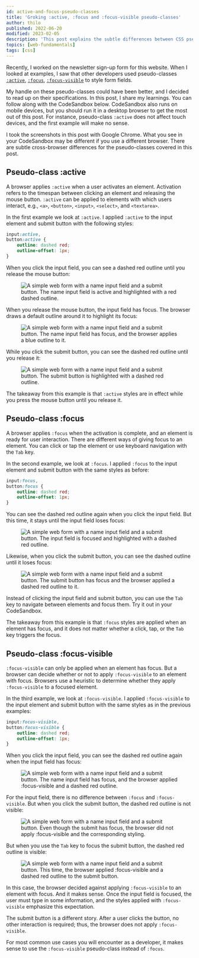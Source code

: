 ```yaml
---
id: active-and-focus-pseudo-classes
title: 'Groking :active, :focus and :focus-visible pseudo-classes'
author: thilo
published: 2022-06-20
modified: 2023-02-05
description: 'This post explains the subtle differences between CSS pseudo-classes :active, :focus and :focus-visible.'
topics: [web-fundamentals]
tags: [css]
---
```


<script>
  import Image from '$lib/components/image.svelte';
  import Sandbox from './example/sandbox.svelte';
</script>

Recently, I worked on the newsletter sign-up form for this website. When I looked at examples, I saw that other developers used pseudo-classes [`:active`](https://developer.mozilla.org/en-US/docs/Web/CSS/:active), [`:focus`](https://developer.mozilla.org/en-US/docs/Web/CSS/:focus), [`:focus-visible`](https://developer.mozilla.org/en-US/docs/Web/CSS/:focus-visible) to style form fields.

My handle on these pseudo-classes could have been better, and I decided to read up on their specifications. In this post, I share my learnings. You can follow along with the CodeSandbox below. CodeSandbox also runs on mobile devices, but you should run it in a desktop browser to get the most out of this post. For instance, pseudo-class `:active` does not affect touch devices, and the first example will make no sense.

I took the screenshots in this post with Google Chrome. What you see in your CodeSandbox may be different if you use a different browser. There are subtle cross-browser differences for the pseudo-classes covered in this post.

<Sandbox />

## Pseudo-class :active

A browser applies `:active` when a user activates an element. Activation refers to the timespan between clicking an element and releasing the mouse button. `:active` can be applied to elements with which users interact, e.g., `<a>`, `<button>`, `<input>`, `<select>`, and `<textarea>`.

In the first example we look at `:active`. I applied `:active` to the input element and submit button with the following styles:

```css
input:active,
button:active {
	outline: dashed red;
	outline-offset: 1px;
}
```

When you click the input field, you can see a dashed red outline until you release the mouse button:

<figure>
<Image
  ratio={630/198}
  alt="A simple web form with a name input field and a submit button. The name input field is active and highlighted with a red dashed outline."
  url="https://share.mailbox.org/ajax/share/09141b65090a757c997d40e90a754b5b825a2db2af774b90/1/8/MjM4/MjM4LzMzNw?dl=true"
  loading="lazy" />
</figure>

When you release the mouse button, the input field has focus. The browser draws a default outline around it to highlight its focus:

<figure>

<Image
  ratio={630/198}
  alt="A simple web form with a name input field and a submit button. The name input field has focus, and the browser applies a blue outline to it."
  url="https://share.mailbox.org/ajax/share/09ad53d00507a07692e9cbb507a04e1d9be3e0d320665945/1/8/MjM4/MjM4LzMzOA?dl=true"
  loading="lazy" />

</figure>

While you click the submit button, you can see the dashed red outline until you release it:

<figure>
<Image
  ratio={630/198}
  alt="A simple web form with a name input field and a submit button. The submit button is highlighted with a dashed red outline."
  url="https://share.mailbox.org/ajax/share/04327226046abf784b1bd4d46abf41df8f90493021f9d70b/1/8/MjM4/MjM4LzMzOQ?dl=true"
  loading="lazy" />
</figure>

The takeaway from this example is that `:active` styles are in effect while you press the mouse button until you release it.

## Pseudo-class :focus

A browser applies `:focus` when the activation is complete, and an element is ready for user interaction. There are different ways of giving focus to an element. You can click or tap the element or use keyboard navigation with the `Tab` key.

In the second example, we look at `:focus`. I applied `:focus` to the input element and submit button with the same styles as before:

```css
input:focus,
button:focus {
	outline: dashed red;
	outline-offset: 1px;
}
```

You can see the dashed red outline again when you click the input field. But this time, it stays until the input field loses focus:

<figure>
<Image
  ratio={630/198}
  alt="A simple web form with a name input field and a submit button. The input field is focused and highlighted with a dashed red outline."
  url="https://share.mailbox.org/ajax/share/0f780aee0520997dffbc585520994753b9e4a40d907f753d/1/8/MjM4/MjM4LzM0MA?dl=true"
  loading="lazy" />
</figure>

Likewise, when you click the submit button, you can see the dashed outline until it loses focus:

<figure>
<Image
  ratio={630/198}
  alt="A simple web form with a name input field and a submit button. The submit button has focus and the browser applied a dashed red outline to it."
  url="https://share.mailbox.org/ajax/share/0329528d0b95d7783aa9de6b95d7437189849fbb9d927b82/1/8/MjM4/MjM4LzM0MQ?dl=true"
  loading="lazy" />
</figure>

Instead of clicking the input field and submit button, you can use the `Tab` key to navigate between elements and focus them. Try it out in your CodeSandbox.

The takeaway from this example is that `:focus` styles are applied when an element has focus, and it does not matter whether a click, tap, or the `Tab` key triggers the focus.

## Pseudo-class :focus-visible

`:focus-visible` can only be applied when an element has focus. But a browser can decide whether or not to apply `:focus-visible` to an element with focus. Browsers use a heuristic to determine whether they apply `:focus-visible` to a focused element.

In the third example, we look at `:focus-visible`. I applied `:focus-visible` to the input element and submit button with the same styles as in the previous examples:

```css
input:focus-visible,
button:focus-visible {
	outline: dashed red;
	outline-offset: 1px;
}
```

When you click the input field, you can see the dashed red outline again when the input field has focus:

<figure>
<Image
  ratio={762/202}
  alt="A simple web form with a name input field and a submit button. The name input field has focus, and the browser applied :focus-visible and a dashed red outline."
  url="https://share.mailbox.org/ajax/share/06442a2a042a33716c7e54142a334dadbcffe26d19746c53/1/8/MjM4/MjM4LzM0Mg?dl=true"
  loading="lazy" />
</figure>

For the input field, there is no difference between `:focus` and `:focus-visible`. But when you click the submit button, the dashed red outline is not visible:

<figure>
<Image
  ratio={762/202}
  alt="A simple web form with a name input field and a submit button. Even though the submit has focus, the browser did not apply :focus-visible and the corresponding styling."
  url="https://share.mailbox.org/ajax/share/0d0478eb020b7d70d87b78020b7d4d4e871ece793c761f74/1/8/MjM4/MjM4LzM0Mw?dl=true"
  loading="lazy" />
</figure>

But when you use the `Tab` key to focus the submit button, the dashed red outline is visible:

<figure>
<Image
  ratio={762/202}
  alt="A simple web form with a name input field and a submit button. This time, the browser applied :focus-visible and a dashed red outline to the submit button."
  url="https://share.mailbox.org/ajax/share/040e46f1095f017c48d899a95f0142ffa27211e56c0128fd/1/8/MjM4/MjM4LzM0NA?dl=true"
  loading="lazy" />
</figure>

In this case, the browser decided against applying `:focus-visible` to an element with focus. And it makes sense. Once the input field is focused, the user must type in some information, and the styles applied with `:focus-visible` emphasize this expectation.

The submit button is a different story. After a user clicks the button, no other interaction is required; thus, the browser does not apply `:focus-visible`.

For most common use cases you will encounter as a developer, it makes sense to use the `:focus-visible` pseudo-class instead of `:focus`.
